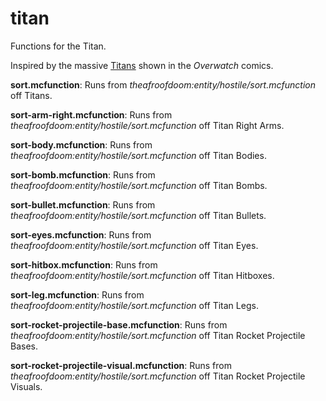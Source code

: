 # titan
Functions for the Titan.

Inspired by the massive [Titans](https://overwatch.gamepedia.com/Titan) shown in the *Overwatch* comics.

**sort.mcfunction**: Runs from *theafroofdoom:entity/hostile/sort.mcfunction* off Titans.

**sort-arm-right.mcfunction**: Runs from *theafroofdoom:entity/hostile/sort.mcfunction* off Titan Right Arms.

**sort-body.mcfunction**: Runs from *theafroofdoom:entity/hostile/sort.mcfunction* off Titan Bodies.

**sort-bomb.mcfunction**: Runs from *theafroofdoom:entity/hostile/sort.mcfunction* off Titan Bombs.

**sort-bullet.mcfunction**: Runs from *theafroofdoom:entity/hostile/sort.mcfunction* off Titan Bullets.

**sort-eyes.mcfunction**: Runs from *theafroofdoom:entity/hostile/sort.mcfunction* off Titan Eyes.

**sort-hitbox.mcfunction**: Runs from *theafroofdoom:entity/hostile/sort.mcfunction* off Titan Hitboxes.

**sort-leg.mcfunction**: Runs from *theafroofdoom:entity/hostile/sort.mcfunction* off Titan Legs.

**sort-rocket-projectile-base.mcfunction**: Runs from *theafroofdoom:entity/hostile/sort.mcfunction* off Titan Rocket Projectile Bases.

**sort-rocket-projectile-visual.mcfunction**: Runs from *theafroofdoom:entity/hostile/sort.mcfunction* off Titan Rocket Projectile Visuals.
